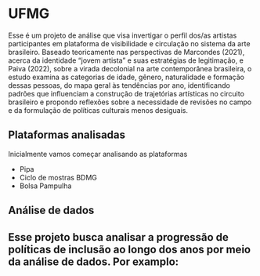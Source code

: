 
# UFMG
Esse é um projeto de análise que visa invertigar o perfil dos/as artistas participantes em plataforma de visibilidade e circulação no sistema da arte brasileiro. Baseado teoricamente nas perspectivas de Marcondes (2021), acerca da identidade “jovem artista” e suas estratégias de legitimação, e Paiva (2022), sobre a virada decolonial na arte contemporânea brasileira, o estudo examina as categorias de idade, gênero, naturalidade e formação dessas pessoas, do mapa geral às tendências por ano, identificando padrões que influenciam a construção de trajetórias artísticas no circuito brasileiro e propondo reflexões sobre a necessidade de revisões no campo e da formulação de políticas culturais menos desiguais. 

## Plataformas analisadas
Inicialmente vamos começar analisando as plataformas
- Pipa
- Ciclo de mostras BDMG
- Bolsa Pampulha


## Análise de dados
Esse projeto busca analisar a progressão de políticas de inclusão ao longo dos anos por meio da análise de dados. Por examplo:
- 

